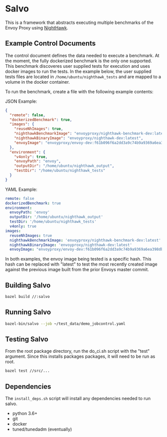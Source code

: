 # Salvo

This is a framework that abstracts executing multiple benchmarks of the Envoy Proxy using [NightHawk](https://github.com/envoyproxy/nighthawk).

## Example Control Documents

The control document defines the data needed to execute a benchmark. At the moment, the fully dockerized benchmark is the only one supported. This benchmark discoveres user supplied tests for execution and uses docker images to run the tests. In the example below, the user supplied tests files are located in `/home/ubuntu/nighthawk_tests` and are mapped to a volume in the docker container.

To run the benchmark, create a file with the following example contents:

JSON Example:

```json
{
  "remote": false,
  "dockerizedBenchmark": true,
  "images": {
    "reuseNhImages": true,
    "nighthawkBenchmarkImage": "envoyproxy/nighthawk-benchmark-dev:latest",
    "nighthawkBinaryImage": "envoyproxy/nighthawk-dev:latest",
    "envoyImage": "envoyproxy/envoy-dev:f61b096f6a2dd3a9c74b9a9369a6ea398dbe1f0f"
  },
  "environment": {
    "v4only": true,
    "envoyPath": "envoy",
    "outputDir": "/home/ubuntu/nighthawk_output",
    "testDir": "/home/ubuntu/nighthawk_tests"
  }
}
```

YAML Example:

```yaml
remote: false
dockerizedBenchmark: true
environment:
  envoyPath: 'envoy'
  outputDir: '/home/ubuntu/nighthawk_output'
  testDir: '/home/ubuntu/nighthawk_tests'
  v4only: true
images:
  reuseNhImages: true
  nighthawkBenchmarkImage: 'envoyproxy/nighthawk-benchmark-dev:latest'
  nighthawkBinaryImage: 'envoyproxy/nighthawk-dev:latest'
  envoyImage: "envoyproxy/envoy-dev:f61b096f6a2dd3a9c74b9a9369a6ea398dbe1f0f"
```

In both examples, the envoy image being tested is a specific hash. This hash can be replaced with "latest" to test the most recently created image against the previous image built from the prior Envoys master commit.

## Building Salvo

```bash
bazel build //:salvo
```

## Running Salvo

```bash
bazel-bin/salvo --job ~/test_data/demo_jobcontrol.yaml
```

## Testing Salvo


From the root package directory, run the do_ci.sh script with the "test" argument.  Since this installs packages packages, it will need to be run as root.
```bash
bazel test //src/...
```

## Dependencies

The `install_deps.sh` script will install any dependencies needed to run salvo. 

* python 3.6+
* git
* docker
* tuned/tunedadm (eventually)
